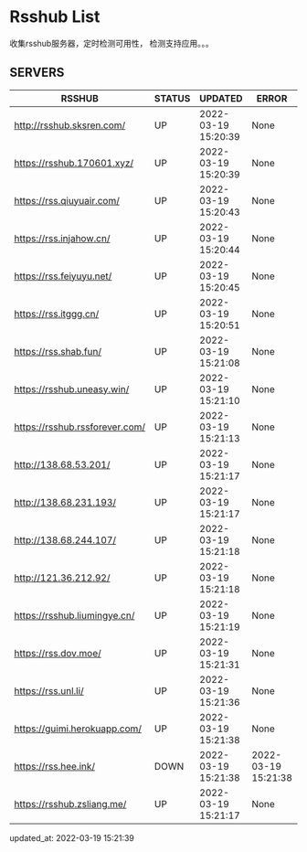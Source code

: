 # Rsshub List

收集rsshub服务器，定时检测可用性， 检测支持应用。。。


## SERVERS

|  RSSHUB   | STATUS  | UPDATED  | ERROR  | TWITTER |  
|  ----  | ----  | ----  | ----  | ---- |  
| http://rsshub.sksren.com/ | UP | 2022-03-19 15:20:39 | None |OK|  
| https://rsshub.170601.xyz/ | UP | 2022-03-19 15:20:39 | None ||  
| https://rss.qiuyuair.com/ | UP | 2022-03-19 15:20:43 | None ||  
| https://rss.injahow.cn/ | UP | 2022-03-19 15:20:44 | None ||  
| https://rss.feiyuyu.net/ | UP | 2022-03-19 15:20:45 | None ||  
| https://rss.itggg.cn/ | UP | 2022-03-19 15:20:51 | None ||  
| https://rss.shab.fun/ | UP | 2022-03-19 15:21:08 | None |OK|  
| https://rsshub.uneasy.win/ | UP | 2022-03-19 15:21:10 | None |OK|  
| https://rsshub.rssforever.com/ | UP | 2022-03-19 15:21:13 | None |OK|  
| http://138.68.53.201/ | UP | 2022-03-19 15:21:17 | None ||  
| http://138.68.231.193/ | UP | 2022-03-19 15:21:17 | None ||  
| http://138.68.244.107/ | UP | 2022-03-19 15:21:18 | None ||  
| http://121.36.212.92/ | UP | 2022-03-19 15:21:18 | None ||  
| https://rsshub.liumingye.cn/ | UP | 2022-03-19 15:21:19 | None ||  
| https://rss.dov.moe/ | UP | 2022-03-19 15:21:31 | None ||  
| https://rss.unl.li/ | UP | 2022-03-19 15:21:36 | None ||  
| https://guimi.herokuapp.com/ | UP | 2022-03-19 15:21:38 | None ||  
| https://rss.hee.ink/ | DOWN | 2022-03-19 15:21:38 | 2022-03-19 15:21:38 |  
| https://rsshub.zsliang.me/ | UP | 2022-03-19 15:21:17 | None |OK|  
  

updated_at: 2022-03-19 15:21:39  
